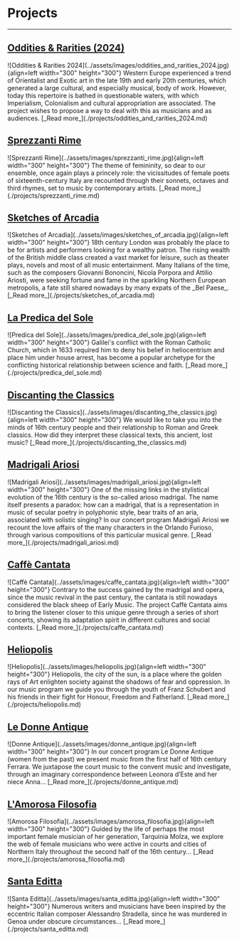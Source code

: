 # Projects

---

## [Oddities & Rarities (2024)](./projects/oddities_and_rarities_2024.md)
<div class="grid" markdown>
  ![Oddities & Rarities 2024](../assets/images/oddities_and_rarities_2024.jpg){align=left width="300" height="300"} Western Europe experienced a trend of Orientalist and Exotic art in the late 19th and early 20th centuries, which generated a large cultural, and especially musical, body of work. However, today this repertoire is bathed in questionable waters, with which Imperialism, Colonialism and cultural appropriation are associated. The project wishes to propose a way to deal with this as musicians and as audiences. [_Read more_](./projects/oddities_and_rarities_2024.md) 
</div> 

## [Sprezzanti Rime](./projects/sprezzanti_rime.md)
<div class="grid" markdown>
![Sprezzanti Rime](../assets/images/sprezzanti_rime.jpg){align=left width="300" height="300"} The theme of femininity, so dear to our ensemble, once again plays a princely role: the vicissitudes of female poets of sixteenth-century Italy are recounted through their sonnets, octaves and third rhymes, set to music by contemporary artists. [_Read more_](./projects/sprezzanti_rime.md) 
</div>

## [Sketches of Arcadia](./projects/sketches_of_arcadia.md)
<div class="grid" markdown>
![Sketches of Arcadia](../assets/images/sketches_of_arcadia.jpg){align=left width="300" height="300"} 18th century London was probably the place to be for artists and performers looking for a wealthy patron. The rising wealth of the British middle class created a vast market for leisure, such as theater plays, novels and most of all music entertainment. Many Italians of the time, such as the composers Giovanni Bononcini, Nicola Porpora and Attilio Ariosti, were seeking fortune and fame in the sparkling Northern European metropolis, a fate still shared nowadays by many expats of the _Bel Paese_. [_Read more_](./projects/sketches_of_arcadia.md)
</div>

## [La Predica del Sole](./projects/predica_del_sole.md)
<div class="grid" markdown>
![Predica del Sole](../assets/images/predica_del_sole.jpg){align=left width="300" height="300"} Galilei's conflict with the Roman Catholic Church, which in 1633 required him to deny his belief in heliocentrism and place him under house arrest, has become a popular archetype for the conflicting historical relationship between science and faith. [_Read more_](./projects/predica_del_sole.md)
</div>

## [Discanting the Classics](./projects/discanting_the_classics.md)
<div class="grid" markdown>
![Discanting the Classics](../assets/images/discanting_the_classics.jpg){align=left width="300" height="300"} We would like to take you into the minds of 16th century people and their relationship to Roman and Greek classics. How did they interpret these classical texts, this ancient, lost music? [_Read more_](./projects/discanting_the_classics.md)
</div>

## [Madrigali Ariosi](./projects/madrigali_ariosi.md)
<div class="grid" markdown>
![Madrigali Ariosi](../assets/images/madrigali_ariosi.jpg){align=left width="300" height="300"} One of the missing links in the stylistical evolution of the 16th century is the so-called arioso madrigal. The name itself presents a paradox: how can a madrigal, that is a representation in music of secular poetry in polyphonic style, bear traits of an aria, associated with solistic singing? In our concert program Madrigali Ariosi we recount the love affairs of the many characters in the Orlando Furioso, through various compositions of this particular musical genre. [_Read more_](./projects/madrigali_ariosi.md)
</div>

## [Caffè Cantata](./projects/caffe_cantata.md)
<div class="grid" markdown>
![Caffè Cantata](../assets/images/caffe_cantata.jpg){align=left width="300" height="300"} Contrary to the success gained by the madrigal and opera, since the music revival in the past century, the cantata is still nowadays considered the black sheep of Early Music. The project Caffè Cantata aims to bring the listener closer to this unique genre through a series of short concerts, showing its adaptation spirit in different cultures and social contexts. [_Read more_](./projects/caffe_cantata.md)
</div>

## [Heliopolis](./projects/heliopolis.md)
<div class="grid" markdown>
![Heliopolis](../assets/images/heliopolis.jpg){align=left width="300" height="300"} Heliopolis, the city of the sun, is a place where the golden rays of Art enlighten society against the shadows of fear and oppression.  In our music program we guide you through the youth of Franz Schubert and his friends in their fight for Honour, Freedom and Fatherland.  [_Read more_](./projects/heliopolis.md)
</div>

## [Le Donne Antique](./projects/donne_antique.md)
<div class="grid" markdown>
![Donne Antique](../assets/images/donne_antique.jpg){align=left width="300" height="300"} In our concert program Le Donne Antique (women from the past) we present music from the first half of 16th century Ferrara. We juxtapose the court music to the convent music and investigate, through an imaginary correspondence between Leonora d’Este and her niece Anna...  [_Read more_](./projects/donne_antique.md)
</div>

## [L'Amorosa Filosofia](./projects/amorosa_filosofia.md)
<div class="grid" markdown>
![Amorosa Filosofia](../assets/images/amorosa_filosofia.jpg){align=left width="300" height="300"} Guided by the life of perhaps the most important female musician of her generation, Tarquinia Molza, we explore the web of female musicians who were active in courts and cities of Northern Italy throughout the second half of the 16th century...  [_Read more_](./projects/amorosa_filosofia.md)
</div>

## [Santa Editta](./projects/santa_editta.md)
<div class="grid" markdown>
![Santa Editta](../assets/images/santa_editta.jpg){align=left width="300" height="300"} Numerous writers and musicians have been inspired by the eccentric Italian composer Alessandro Stradella, since he was murdered in Genoa under obscure circumstances...  [_Read more_](./projects/santa_editta.md)
</div>